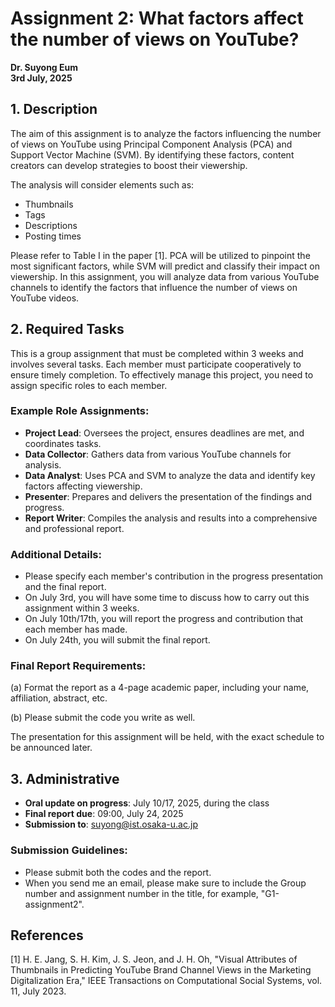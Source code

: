 # Assignment 2: What factors affect the number of views on YouTube?

**Dr. Suyong Eum**  
**3rd July, 2025**

## 1. Description

The aim of this assignment is to analyze the factors influencing the number of views on YouTube using Principal Component Analysis (PCA) and Support Vector Machine (SVM). By identifying these factors, content creators can develop strategies to boost their viewership. 

The analysis will consider elements such as:
- Thumbnails
- Tags
- Descriptions
- Posting times

Please refer to Table I in the paper [1]. PCA will be utilized to pinpoint the most significant factors, while SVM will predict and classify their impact on viewership. In this assignment, you will analyze data from various YouTube channels to identify the factors that influence the number of views on YouTube videos.

## 2. Required Tasks

This is a group assignment that must be completed within 3 weeks and involves several tasks. Each member must participate cooperatively to ensure timely completion. To effectively manage this project, you need to assign specific roles to each member. 

### Example Role Assignments:

- **Project Lead**: Oversees the project, ensures deadlines are met, and coordinates tasks.
- **Data Collector**: Gathers data from various YouTube channels for analysis.
- **Data Analyst**: Uses PCA and SVM to analyze the data and identify key factors affecting viewership.
- **Presenter**: Prepares and delivers the presentation of the findings and progress.
- **Report Writer**: Compiles the analysis and results into a comprehensive and professional report.

### Additional Details:

- Please specify each member's contribution in the progress presentation and the final report.
- On July 3rd, you will have some time to discuss how to carry out this assignment within 3 weeks.
- On July 10th/17th, you will report the progress and contribution that each member has made.
- On July 24th, you will submit the final report.

### Final Report Requirements:

(a) Format the report as a 4-page academic paper, including your name, affiliation, abstract, etc.

(b) Please submit the code you write as well.

The presentation for this assignment will be held, with the exact schedule to be announced later.

## 3. Administrative

- **Oral update on progress**: July 10/17, 2025, during the class
- **Final report due**: 09:00, July 24, 2025
- **Submission to**: suyong@ist.osaka-u.ac.jp

### Submission Guidelines:

- Please submit both the codes and the report.
- When you send me an email, please make sure to include the Group number and assignment number in the title, for example, "G1-assignment2".

## References

[1] H. E. Jang, S. H. Kim, J. S. Jeon, and J. H. Oh, "Visual Attributes of Thumbnails in Predicting YouTube Brand Channel Views in the Marketing Digitalization Era," IEEE Transactions on Computational Social Systems, vol. 11, July 2023.